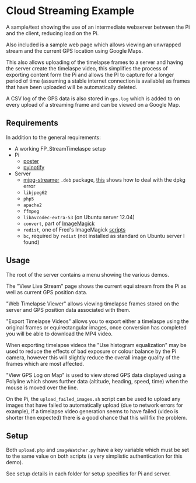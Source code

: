 Cloud Streaming Example
=======================

A sample/test showing the use of an intermediate webserver between the Pi and the client, reducing load on the Pi.

Also included is a sample web page which allows viewing an unwrapped stream and the current GPS location using Google Maps.

This also allows uploading of the timelapse frames to a server and having the server create the timelaspe video, this simplifies the process of exporting content form the Pi and allows the PI to capture for a longer period of time (assuming a stable internet connection is available) as frames that have been uploaded will be automatically deleted.

A CSV log of the GPS data is also stored in ```gps.log``` which is added to on every upload of a streaming frame and can be viewed on a Google Map.

Requirements
------------

In addition to the general requirements:

-	A working FP_StreamTimelaspe setup
-	Pi
	-	[poster](https://pypi.python.org/pypi/poster/)
	-	[pyinotify](https://github.com/seb-m/pyinotify)
-	Server
	-	[mjpg-streamer](http://sourceforge.net/projects/mjpg-streamer/) ```.deb``` package, [this](http://liangsun.org/posts/resolve-error-version-number-does-not-start-with-digit) shows how to deal with the dpkg error
	-	```libjpeg62```
	-	```php5```
	-	```apache2```
	-	```ffmpeg```
	-	```libavcodec-extra-53``` (on Ubuntu server 12.04)
	-	```convert```, part of [ImageMagick](http://www.imagemagick.org/)
	-	```redist```, one of Fred's ImageMagick [scripts](http://www.fmwconcepts.com/imagemagick/redist/)
	-	```bc```, required by ```redist``` (not installed as standard on Ubuntu server I found)

Usage
-----

The root of the server contains a menu showing the various demos.

The "View Live Stream" page shows the current equi stream from the Pi as well as current GPS position data.

"Web Timelapse Viewer" allows viewing timelapse frames stored on the server and GPS position data associated with them.

"Export Timelapse Videos" allows you to export either a timelaspe using the original frames or equirectangular images, once conversion has completed you will be able to download the MP4 video.

When exporting timelapse videos the "Use histogram equalization" may be used to reduce the effects of bad exposure or colour balance by the Pi camera, however this will slightly reduce the overall image quality of the frames which are most affected.

"View GPS Log on Map" is used to view stored GPS data displayed using a Polyline which shows further data (altitude, heading, speed, time) when the mouse is moved over the line.

On the Pi, the ```upload_failed_images.sh``` script can be used to upload any images that have failed to automatically upload (due to network errors for example), if a timelapse video generation seems to have failed (video is shorter then expected) there is a good chance that this will fix the problem.

Setup
-----

Both ```upload.php``` and ```imageWatcher.py``` have a key variable which must be set to the same value on both scripts (a very simplistic authentication for this demo).

See setup details in each folder for setup specifics for Pi and server.